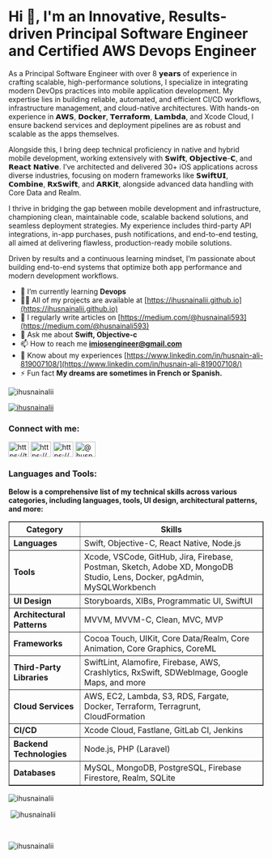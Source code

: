 <h1>Hi 👋, I'm an Innovative, Results-driven Principal Software Engineer and Certified AWS Devops Engineer</h1>
<p>As a Principal Software Engineer with over 8 𝘆𝗲𝗮𝗿𝘀 of experience in crafting scalable, high-performance solutions, I specialize in integrating modern DevOps practices into mobile application development. My expertise lies in building reliable, automated, and efficient CI/CD workflows, infrastructure management, and cloud-native architectures. With hands-on experience in 𝗔𝗪𝗦, 𝗗𝗼𝗰𝗸𝗲𝗿, 𝗧𝗲𝗿𝗿𝗮𝗳𝗼𝗿𝗺, 𝗟𝗮𝗺𝗯𝗱𝗮, and Xcode Cloud, I ensure backend services and deployment pipelines are as robust and scalable as the apps themselves.

Alongside this, I bring deep technical proficiency in native and hybrid mobile development, working extensively with 𝗦𝘄𝗶𝗳𝘁, 𝗢𝗯𝗷𝗲𝗰𝘁𝗶𝘃𝗲-𝗖, and 𝗥𝗲𝗮𝗰𝘁 𝗡𝗮𝘁𝗶𝘃𝗲. I’ve architected and delivered 30+ iOS applications across diverse industries, focusing on modern frameworks like 𝗦𝘄𝗶𝗳𝘁𝗨𝗜, 𝗖𝗼𝗺𝗯𝗶𝗻𝗲, 𝗥𝘅𝗦𝘄𝗶𝗳𝘁, and 𝗔𝗥𝗞𝗶𝘁, alongside advanced data handling with Core Data and Realm.

I thrive in bridging the gap between mobile development and infrastructure, championing clean, maintainable code, scalable backend solutions, and seamless deployment strategies. My experience includes third-party API integrations, in-app purchases, push notifications, and end-to-end testing, all aimed at delivering flawless, production-ready mobile solutions.

Driven by results and a continuous learning mindset, I’m passionate about building end-to-end systems that optimize both app performance and modern development workflows.</p>

- 🌱 I’m currently learning **Devops**
- 👨‍💻 All of my projects are available at [https://ihusnainalii.github.io](https://ihusnainalii.github.io)
- 📝 I regularly write articles on [https://medium.com/@husnainali593](https://medium.com/@husnainali593)
- 💬 Ask me about **Swift, Objective-c**
- 📫 How to reach me **imiosengineer@gmail.com**
- 📄 Know about my experiences [https://www.linkedin.com/in/husnain-ali-819007108/](https://www.linkedin.com/in/husnain-ali-819007108/)
- ⚡ Fun fact **My dreams are sometimes in French or Spanish.**


<p align="left"> <img src="https://komarev.com/ghpvc/?username=ihusnainalii&label=Profile%20views&color=0e75b6&style=flat" alt="ihusnainalii" /> </p>
<p align="left"> <a href="https://github.com/ryo-ma/github-profile-trophy"><img src="https://github-profile-trophy.vercel.app/?username=ihusnainalii" alt="ihusnainalii" /></a> </p>

<h3 align="left">Connect with me:</h3>
<p align="left">
<a href="https://twitter.com/https://twitter.com/imiosengineer" target="blank"><img align="center" src="https://raw.githubusercontent.com/rahuldkjain/github-profile-readme-generator/master/src/images/icons/Social/twitter.svg" alt="https://twitter.com/imiosengineer" height="30" width="40" /></a>
<a href="https://linkedin.com/in/https://www.linkedin.com/in/husnain-ali-819007108/" target="blank"><img align="center" src="https://raw.githubusercontent.com/rahuldkjain/github-profile-readme-generator/master/src/images/icons/Social/linked-in-alt.svg" alt="https://www.linkedin.com/in/husnain-ali-819007108/" height="30" width="40" /></a>
<a href="https://fb.com/https://www.facebook.com/husnain.ali.1428/" target="blank"><img align="center" src="https://raw.githubusercontent.com/rahuldkjain/github-profile-readme-generator/master/src/images/icons/Social/facebook.svg" alt="https://www.facebook.com/husnain.ali.1428/" height="30" width="40" /></a>
<a href="https://medium.com/@husnainali593" target="blank"><img align="center" src="https://raw.githubusercontent.com/rahuldkjain/github-profile-readme-generator/master/src/images/icons/Social/medium.svg" alt="@husnainali593" height="30" width="40" /></a>
</p>

**<h3 align="left">Languages and Tools:</h3>**
<p><strong>Below is a comprehensive list of my technical skills across various categories, including languages, tools, UI design, architectural patterns, and more:</strong></p>
<table border="1" cellpadding="10" cellspacing="0">
  <thead>
    <tr>
      <th>Category</th>
      <th>Skills</th>
    </tr>
  </thead>
  <tbody>
    <tr>
      <td><strong>Languages</strong></td>
      <td>Swift, Objective-C, React Native, Node.js</td>
    </tr>
    <tr>
      <td><strong>Tools</strong></td>
      <td>Xcode, VSCode, GitHub, Jira, Firebase, Postman, Sketch, Adobe XD, MongoDB Studio, Lens, Docker, pgAdmin, MySQLWorkbench</td>
    </tr>
    <tr>
      <td><strong>UI Design</strong></td>
      <td>Storyboards, XIBs, Programmatic UI, SwiftUI</td>
    </tr>
    <tr>
      <td><strong>Architectural Patterns</strong></td>
      <td>MVVM, MVVM-C, Clean, MVC, MVP</td>
    </tr>
    <tr>
      <td><strong>Frameworks</strong></td>
      <td>Cocoa Touch, UIKit, Core Data/Realm, Core Animation, Core Graphics, CoreML</td>
    </tr>
    <tr>
      <td><strong>Third-Party Libraries</strong></td>
      <td>SwiftLint, Alamofire, Firebase, AWS, Crashlytics, RxSwift, SDWebImage, Google Maps, and more</td>
    </tr>
    <tr>
      <td><strong>Cloud Services</strong></td>
      <td>AWS, EC2, Lambda, S3, RDS, Fargate, Docker, Terraform, Terragrunt, CloudFormation</td>
    </tr>
    <tr>
      <td><strong>CI/CD</strong></td>
      <td>Xcode Cloud, Fastlane, GitLab CI, Jenkins</td>
    </tr>
    <tr>
      <td><strong>Backend Technologies</strong></td>
      <td>Node.js, PHP (Laravel)</td>
    </tr>
    <tr>
      <td><strong>Databases</strong></td>
      <td>MySQL, MongoDB, PostgreSQL, Firebase Firestore, Realm, SQLite</td>
    </tr>
  </tbody>
</table>


<p><img align="left" src="https://github-readme-stats.vercel.app/api/top-langs?username=ihusnainalii&show_icons=true&locale=en&layout=compact" alt="ihusnainalii" /></p>
<br>
<p>&nbsp;<img align="center" src="https://github-readme-stats.vercel.app/api?username=ihusnainalii&show_icons=true&locale=en" alt="ihusnainalii" /></p>
<br>
<p><img align="center" src="https://github-readme-streak-stats.herokuapp.com/?user=ihusnainalii&" alt="ihusnainalii" /></p>

